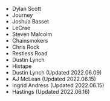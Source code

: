 - Dylan Scott
- Journey
- Joshua Basset
- LeCrae
- Steven Malcolm
- Chainsmokers
- Chris Rock
- Restless Road
- Dustin Lynch
- Hixtape
- Dustin Lynch (Updated 2022.06.09)
- AJ McLean (Updated 2022.06.15)
- Ingrid Andress (Updated 2022.06.15)
- Hastings (Updated 2022.06.16)